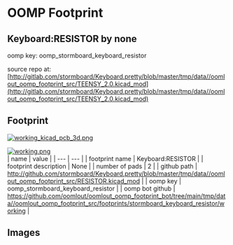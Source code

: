 # OOMP Footprint  
## Keyboard:RESISTOR  by none  
  
oomp key: oomp_stormboard_keyboard_resistor  
  
source repo at: [http://gitlab.com/stormboard/Keyboard.pretty/blob/master/tmp/data//oomlout_oomp_footprint_src/TEENSY_2.0.kicad_mod](http://gitlab.com/stormboard/Keyboard.pretty/blob/master/tmp/data//oomlout_oomp_footprint_src/TEENSY_2.0.kicad_mod)  
## Footprint  
  
[![working_kicad_pcb_3d.png](working_kicad_pcb_3d_600.png)](working_kicad_pcb_3d.png)  
  
[![working.png](working_600.png)](working.png)  
| name | value | 
| --- | --- | 
| footprint name | Keyboard:RESISTOR | 
| footprint description | None | 
| number of pads | 2 | 
| github path | http://github.com/stormboard/Keyboard.pretty/blob/master/tmp/data//oomlout_oomp_footprint_src/RESISTOR.kicad_mod | 
| oomp key | oomp_stormboard_keyboard_resistor | 
| oomp bot github | https://github.com/oomlout/oomlout_oomp_footprint_bot/tree/main/tmp/data//oomlout_oomp_footprint_src/footprints/stormboard_keyboard_resistor/working | 
## Images  
